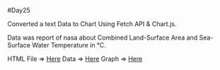 #Day25

Converted a text Data to Chart Using Fetch API & Chart.js.

Data was report of nasa about Combined Land-Surface Area and Sea-Surface Water Temperature in °C.

HTML File => [Here](index.html)
Data => [Here](ZonAnn.Ts+dSST.csv)
Graph => [Here](chart.PNG)